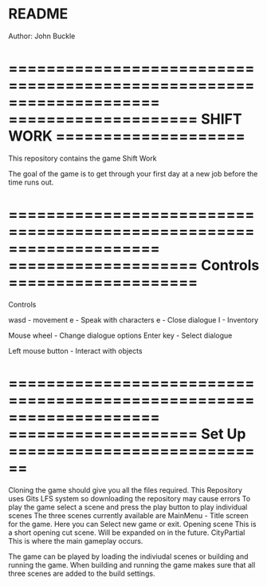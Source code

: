 # README #

Author: John Buckle

====================================================================
====================		SHIFT WORK			====================
====================================================================

This repository contains the game Shift Work

The goal of the game is to get through your first day at a new job before the time runs out.

====================================================================
====================		Controls			====================
====================================================================
Controls

wasd - movement
e 	 - Speak with characters
e 	 - Close dialogue
I 	 - Inventory

Mouse wheel - Change dialogue options
Enter key - Select dialogue 

Left mouse button - Interact with objects


====================================================================
====================		Set Up		============================
====================================================================

Cloning the game should give you all the files required. 
This Repository uses Gits LFS system so downloading the repository may cause errors
To play the game select a scene and press the play button to play individual scenes
The three scenes currently available are 
	MainMenu - 
		Title screen for the game. Here you can Select new game or exit.
	Opening scene
		This is a short opening cut scene. Will be expanded on in the future.
	CityPartial
		This is where the main gameplay occurs. 
	
The game can be played by loading the indiviudal scenes or building and running the game.
When building and running the game makes sure that all three scenes are added to the build settings.
